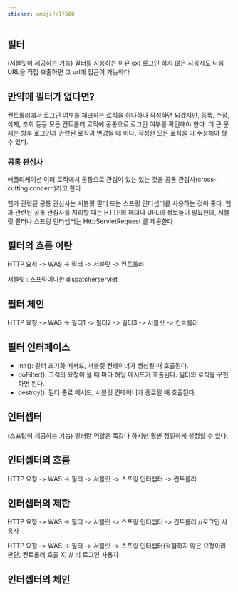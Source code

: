 ```yaml
---
sticker: emoji//1f600
---
```

## 필터
(서블릿이 제공하는 기능)
필터를 사용하는 이유
ex) 로그인 하지 않은 사용자도 다음 URL을 직접 호출하면 그 url에 접근이 가능하다
## 만약에 필터가 없다면?

 컨트롤러에서 로그인 여부를 체크하는 로직을 하나하나 작성하면 되겠지만, 등록, 수정, 삭제, 조회 등등  모든 컨트롤러 로직에 공통으로 로그인 여부를 확인해야 한다. 더 큰 문제는 향후 로그인과 관련된 로직이 변경될 때 이다. 작성한 모든 로직을 다 수정해야 할 수 있다.

### 공통 관심사

애플리케이션 여러 로직에서 공통으로 관심이 있는 있는 것을 공통 관심사(cross-cutting concern)라고 한다

웹과 관련된 공통 관심사는  서블릿 필터 또는 스프링 인터셉터를 사용하는 것이 좋다. 웹과 관련된 공통 관심사를 처리할 때는 HTTP의 헤더나 URL의 정보들이 필요한데, 서블릿 필터나 스프링 인터셉터는 HttpServletRequest 를 제공한다

## 필터의 흐름 이란

HTTP 요청 -> WAS -> 필터 -> 서블릿 -> 컨트롤러

서블릿 : 스프링이니깐 dispatcherservlet

## 필터 체인
HTTP 요청 -> WAS -> 필터1 -> 필터2 -> 필터3 -> 서블릿 -> 컨트롤러
## 필터 인터페이스

- init(): 필터 초기화 메서드, 서블릿 컨테이너가 생성될 때 호출된다. 
- doFilter(): 고객의 요청이 올 때 마다 해당 메서드가 호출된다. 필터의 로직을 구현하면 된다. 
- destroy(): 필터 종료 메서드, 서블릿 컨테이너가 종료될 때 호출된다.

 
## 인터셉터
(스프링이 제공하는 기능)
필터랑 역할은 똑같다 하지만 훨씬 정밀하게 설정할 수 있다. 

## 인터셉터의 흐름
HTTP 요청 -> WAS -> 필터 -> 서블릿 -> 스프링 인터셉터 -> 컨트롤러

## 인터셉터의 제한
HTTP 요청 -> WAS -> 필터 -> 서블릿 -> 스프링 인터셉터 -> 컨트롤러 //로그인 사용자 

HTTP 요청 -> WAS -> 필터 -> 서블릿 -> 스프링 인터셉터(적절하지 않은 요청이라 판단, 컨트롤러 호출 X) // 비 로그인 사용자

## 인터셉터의 체인


